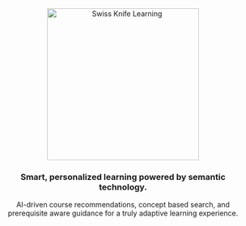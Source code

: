 <div align="center">
  <img src="https://elearn-kit.vercel.app/assets/swiss-knife-learning-3d-BWIAOXPT.png" width="300px" alt="Swiss Knife Learning">
  <h3>Smart, personalized learning powered by semantic technology.</h3>
  <p>AI-driven course recommendations, concept based search, and prerequisite aware guidance for a truly adaptive learning experience.</p>
</div>

